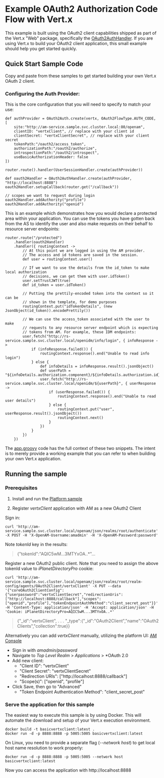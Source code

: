 # Example OAuth2 Authorization Code Flow with Vert.x

This example is built using the OAuth2 client capabilities shipped as part of the Vert.x "Web" package, specifically the [OAuth2AuthHandler](https://vertx.io/docs/vertx-web/groovy/#_oauth2authhandler_handler). If you are using Vert.x to build your OAuth2 client application, this small example should help you get started quickly.

## Quick Start Sample Code

Copy and paste from these samples to get started building your own Vert.x OAuth 2 client.

### Configuring the Auth Provider:

This is the core configuration that you will need to specify to match your use:

    def authProvider = OAuth2Auth.create(vertx, OAuth2FlowType.AUTH_CODE, [
        site:"http://am-service.sample.svc.cluster.local:80/openam",
        clientID: "vertxClient", // replace with your client id
        clientSecret: "vertxClientSecret", // replace with your client secret
        tokenPath:"/oauth2/access_token",
        authorizationPath:"/oauth2/authorize",
        introspectionPath:"/oauth2/introspect",
        useBasicAuthorizationHeader: false
    ])

    router.route().handler(UserSessionHandler.create(authProvider))

    def oauth2Handler = OAuth2AuthHandler.create(authProvider, "http://localhost:8888")
    oauth2Handler.setupCallback(router.get("/callback"))

    // scopes we want to request during login
    oauth2Handler.addAuthority("profile")
    oauth2Handler.addAuthority("openid")


This is an example which demonstrates how you would declare a protected area within your application. You can use the tokens you have gotten back from the AS to identify the user and also make requests on their behalf to resource server endpoints:

    router.route("/protected")
        .handler(oauth2Handler)
        .handler({ routingContext ->
            // At this point we are logged in using the AM provider.
            // The access and id tokens are saved in the session.
            def user = routingContext.user()

            // If we want to use the details from the id_token to make local authorization
            // decisions, we can get them with user.idToken()
            user.setTrustJWT(true)
            def id_token = user.idToken()

            // Putting the prettily-encoded token into the context so it can be
            // shown in the template, for demo purposes
            routingContext.put("idTokenDetails", (new JsonObject(id_token)).encodePrettily())

            // We can use the access_token associated with the user to make
            // requests to any resource server endpoint which is expecting
            // tokens from AM. For example, these IDM endpoints:
            user.fetch("http://rs-service.sample.svc.cluster.local/openidm/info/login", { infoResponse ->
                if (infoResponse.failed()) {
                    routingContext.response().end("Unable to read info login")
                } else {
                    def infoDetails = infoResponse.result().jsonObject()
                    def userPath = "${infoDetails.authorization.component}/${infoDetails.authorization.id}"
                    user.fetch("http://rs-service.sample.svc.cluster.local/openidm/${userPath}", { userResponse ->
                        if (userResponse.failed()) {
                            routingContext.response().end("Unable to read user details")
                        } else {
                            routingContext.put("user", userResponse.result().jsonObject())
                            routingContext.next()
                        }
                    })
                }
            })
        })


The [app.groovy](src/app.groovy) code has the full context of these two snippets. The intent is to merely provide a working example that you can refer to when building your own Vert.x application.

## Running the sample

### Prerequisites

1. Install and run the [Platform sample](https://github.com/ForgeRock/forgeops/tree/master/samples/fr-platform)

2. Register *vertxClient* application with AM as a new OAuth2 Client

Sign in:
```
curl 'http://am-service.sample.svc.cluster.local/openam/json/realms/root/authenticate' -X POST -H 'X-OpenAM-Username:amadmin' -H 'X-OpenAM-Password:password'
```

Note *tokenId* key in the results:

>{"tokenId":"AQIC5wM...3MTYxOA..*"...

Register a new OAuth2 public client. Note that you need to assign the above tokenId value to *iPlanetDirectoryPro* cookie:

```
curl 'http://am-service.sample.svc.cluster.local/openam/json/realms/root/realm-config/agents/OAuth2Client/vertxClient' -X PUT --data '{"coreOAuth2ClientConfig":{"userpassword":"vertxClientSecret","redirectionUris":["http://localhost:8888/callback"],"scopes":["openid","profile"],"tokenEndpointAuthMethod":"client_secret_post"}}' -H 'Content-Type: application/json' -H 'Accept: application/json' -H 'Cookie: iPlanetDirectoryPro=AQIC5wM...3MTYxOA..*'
```
>{"_id":"vertxClient", . . . "_type":{"_id":"OAuth2Client","name":"OAuth2 Clients","collection":true}}

Alternatively you can add *vertxClient* manually, utilizing the platform UI: [AM Console](http://am-service.sample.svc.cluster.local/openam/console)

* Sign in with *amadmin/password*
* Navigate to *Top Level Realm* > *Applications* > *OAuth 2.0
* Add new client:
    * "Client ID": "vertxClient"
    * "Client Secret": "vertxClientSecret"
    * "Redirection URIs": ["http://localhost:8888/callback"]
    * "Scope(s)": ["openid", "profile"]
* Click Save, then go to "Advanced"
    * "Token Endpoint Authentication Method": "client_secret_post"


### Serve the application for this sample

The easiest way to execute this sample is by using Docker. This will automate the download and setup of your Vert.x execution environment.

    docker build -t basicvertxclient:latest .
    docker run -d -p 8888:8888 -p 5005:5005 basicvertxclient:latest

On Linux, you need to provide a separate flag (*--network host*) to get local host name resolution to work properly:

    docker run -d -p 8888:8888 -p 5005:5005 --network host basicvertxclient:latest

Now you can access the application with http://localhost:8888

